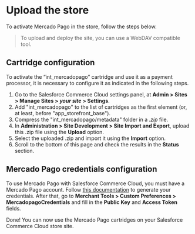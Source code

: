 # Upload the store

To activate Mercado Pago in the store, follow the steps below.

> To upload and deploy the site, you can use a WebDAV compatible tool.

## Cartridge configuration

To activate the “int_mercadopago” cartridge and use it as a payment processor, it is necessary to configure it as indicated in the following steps.

1. Go to the Salesforce Commerce Cloud settings panel, at **Admin > Sites > Manage Sites > _your site_ > Settings**.
2. Add "int_mercadopago" to the list of cartridges as the first element (or, at least, before "app_storefront_base").
3. Compress the "int_mercadopago/metadata" folder in a _.zip_ file.
4. In **Administration > Site Development > Site Import and Export**, upload this .zip file using the **Upload** option.
5. Select the uploaded .zip and import it using the **Import** option.
6. Scroll to the bottom of this page and check the results in the **Status** section.

## Mercado Pago credentials configuration

To use Mercado Pago with Salesforce Commerce Cloud, you must have a Mercado Pago account. Follow [this documentation](/developers/en/docs/salesforce/additional-content/credentials) to generate your credentials. After that, go to **Merchant Tools > Custom Preferences > MercadopagoCredentials** and fill in the **Public Key** and **Access Token** fields.

Done! You can now use the Mercado Pago cartridges on your Salesforce Commerce Cloud store site.